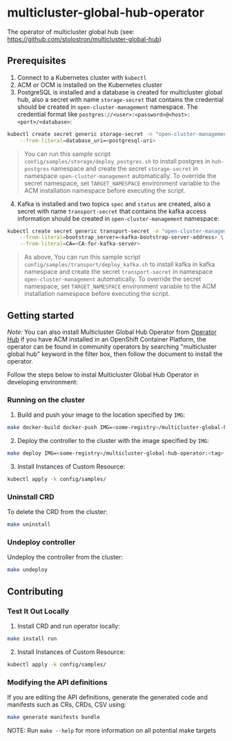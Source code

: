 # multicluster-global-hub-operator

The operator of multicluster global hub (see: https://github.com/stolostron/multicluster-global-hub)

## Prerequisites

1. Connect to a Kubernetes cluster with `kubectl`
2. ACM or OCM is installed on the Kubernetes cluster
3. PostgreSQL is installed and a database is created for multicluster global hub, also a secret with name `storage-secret` that contains the credential should be created in `open-cluster-management` namespace. The credential format like `postgres://<user>:<password>@<host>:<port>/<database>`:

```bash
kubectl create secret generic storage-secret -n "open-cluster-management" \
    --from-literal=database_uri=<postgresql-uri> 
```
> You can run this sample script `config/samples/storage/deploy_postgres.sh` to install postgres in `hoh-postgres` namespace and create the secret `storage-secret` in namespace `open-cluster-management` automatically. To override the secret namespace, set `TARGET_NAMESPACE` environment variable to the ACM installation namespace before executing the script.

4. Kafka is installed and two topics `spec` and `status` are created, also a secret with name `transport-secret` that contains the kafka access information should be created in `open-cluster-management` namespace:

```bash
kubectl create secret generic transport-secret -n "open-cluster-management" \
    --from-literal=bootstrap_server=<kafka-bootstrap-server-address> \
    --from-literal=CA=<CA-for-kafka-server>
```
> As above, You can run this sample script `config/samples/transport/deploy_kafka.sh` to install kafka in kafka namespace and create the secret `transport-secret` in namespace `open-cluster-management` automatically. To override the secret namespace, set `TARGET_NAMESPACE` environment variable to the ACM installation namespace before executing the script.

## Getting started

_Note:_ You can also install Multicluster Global Hub Operator from [Operator Hub](https://docs.openshift.com/container-platform/4.6/operators/understanding/olm-understanding-operatorhub.html) if you have ACM installed in an OpenShift Container Platform, the operator can be found in community operators by searching "multicluster global hub" keyword in the filter box, then follow the document to install the operator.

Follow the steps below to instal Multicluster Global Hub Operator in developing environment:

### Running on the cluster

1. Build and push your image to the location specified by `IMG`:

```bash
make docker-build docker-push IMG=<some-registry>/multicluster-global-hub-operator:<tag>
```

2. Deploy the controller to the cluster with the image specified by `IMG`:

```bash
make deploy IMG=<some-registry>/multicluster-global-hub-operator:<tag>
```

3. Install Instances of Custom Resource:

```bash
kubectl apply -k config/samples/
```

### Uninstall CRD

To delete the CRD from the cluster:

```bash
make uninstall
```

### Undeploy controller

Undeploy the controller from the cluster:

```bash
make undeploy
```

## Contributing

### Test It Out Locally

1. Install CRD and run operator locally:

```bash
make install run
```

2. Install Instances of Custom Resource:

```bash
kubectl apply -k config/samples/
```

### Modifying the API definitions

If you are editing the API definitions, generate the generated code and manifests such as CRs, CRDs, CSV using:

```bash
make generate manifests bundle
```

NOTE: Run `make --help` for more information on all potential make targets
